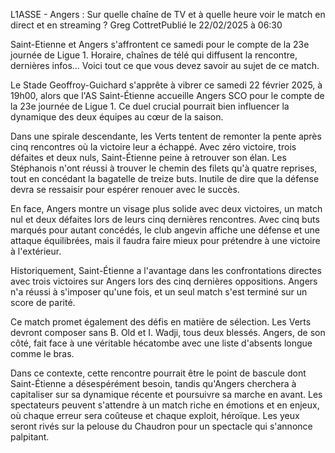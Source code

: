 L1ASSE - Angers : Sur quelle chaîne de TV et à quelle heure voir le match en direct et en streaming ?
Greg CottretPublié le 22/02/2025 à 06:30

Saint-Etienne et Angers s'affrontent ce samedi pour le compte de la 23e journée de Ligue 1. Horaire, chaînes de télé qui diffusent la rencontre, dernières infos... Voici tout ce que vous devez savoir au sujet de ce match.

Le Stade Geoffroy-Guichard s'apprête à vibrer ce samedi 22 février 2025, à 19h00, alors que l'AS Saint-Étienne accueille Angers SCO pour le compte de la 23e journée de Ligue 1. Ce duel crucial pourrait bien influencer la dynamique des deux équipes au cœur de la saison.

Dans une spirale descendante, les Verts tentent de remonter la pente après cinq rencontres où la victoire leur a échappé. Avec zéro victoire, trois défaites et deux nuls, Saint-Étienne peine à retrouver son élan. Les Stéphanois n'ont réussi à trouver le chemin des filets qu'à quatre reprises, tout en concédant la bagatelle de treize buts. Inutile de dire que la défense devra se ressaisir pour espérer renouer avec le succès.

En face, Angers montre un visage plus solide avec deux victoires, un match nul et deux défaites lors de leurs cinq dernières rencontres. Avec cinq buts marqués pour autant concédés, le club angevin affiche une défense et une attaque équilibrées, mais il faudra faire mieux pour prétendre à une victoire à l'extérieur.

Historiquement, Saint-Étienne a l'avantage dans les confrontations directes avec trois victoires sur Angers lors des cinq dernières oppositions. Angers n'a réussi à s'imposer qu'une fois, et un seul match s'est terminé sur un score de parité.

Ce match promet également des défis en matière de sélection. Les Verts devront composer sans B. Old et I. Wadji, tous deux blessés. Angers, de son côté, fait face à une véritable hécatombe avec une liste d'absents longue comme le bras.

Dans ce contexte, cette rencontre pourrait être le point de bascule dont Saint-Étienne a désespérément besoin, tandis qu'Angers cherchera à capitaliser sur sa dynamique récente et poursuivre sa marche en avant. Les spectateurs peuvent s'attendre à un match riche en émotions et en enjeux, où chaque erreur sera coûteuse et chaque exploit, héroïque. Les yeux seront rivés sur la pelouse du Chaudron pour un spectacle qui s'annonce palpitant.
